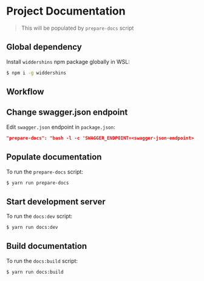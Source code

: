 # Project Documentation

> This will be populated by `prepare-docs` script

## Global dependency

Install `widdershins` npm package globally in WSL:
``` bash
$ npm i -g widdershins
```

## Workflow

## Change swagger.json endpoint

Edit `swagger.json` endpoint in `package.json`:
``` json
"prepare-docs": "bash -l -c 'SWAGGER_ENDPOINT=<swagger-json-endpoint> ./prepare-docs.sh'"
```

## Populate documentation

To run the `prepare-docs` script:
``` bash
$ yarn run prepare-docs
```

## Start development server

To run the `docs:dev` script:
``` bash
$ yarn run docs:dev
```

## Build documentation

To run the `docs:build` script:
``` bash
$ yarn run docs:build
```
